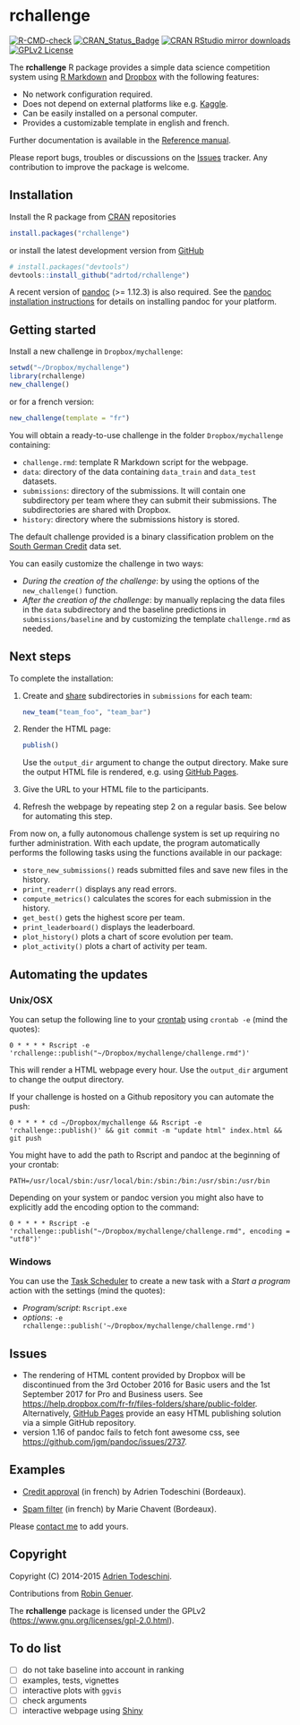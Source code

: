 rchallenge
==========  
<!-- badges: start -->
[![R-CMD-check](https://github.com/adrtod/rchallenge/workflows/R-CMD-check/badge.svg)](https://github.com/adrtod/rchallenge/actions)
[![CRAN_Status_Badge](http://www.r-pkg.org/badges/version/rchallenge)](https://cran.r-project.org/package=rchallenge)
[![CRAN RStudio mirror downloads](http://cranlogs.r-pkg.org/badges/rchallenge)](https://www.r-pkg.org/pkg/rchallenge)
[![GPLv2 License](https://img.shields.io/badge/license-GPLv2-blue.svg)](https://www.gnu.org/licenses/gpl-2.0.html)
<!-- badges: end -->

The **rchallenge** R package provides a simple data science competition system using [R Markdown](http://rmarkdown.rstudio.com/) 
and [Dropbox](https://www.dropbox.com/) with the following features:

- No network configuration required.
- Does not depend on external platforms like e.g. [Kaggle](https://www.kaggle.com/).
- Can be easily installed on a personal computer.
- Provides a customizable template in english and french.

Further documentation is available in the [Reference manual](reference/).

Please report bugs, troubles or discussions on the [Issues](https://github.com/adrtod/rchallenge/issues) tracker. Any contribution to improve the package is welcome.

## Installation
Install the R package from [CRAN](https://cran.r-project.org/package=rchallenge) repositories
``` r
install.packages("rchallenge")
```
or install the latest development version from [GitHub](https://github.com/adrtod/rchallenge)
``` r
# install.packages("devtools")
devtools::install_github("adrtod/rchallenge")
```

A recent version of [pandoc](https://pandoc.org/) (>= 1.12.3) is also required. See the [pandoc installation instructions](https://pandoc.org/installing.html) for details on installing pandoc for your platform.

## Getting started
Install a new challenge in `Dropbox/mychallenge`:
``` r
setwd("~/Dropbox/mychallenge")
library(rchallenge)
new_challenge()
```

or for a french version:
``` r
new_challenge(template = "fr")
```

You will obtain a ready-to-use challenge in the folder `Dropbox/mychallenge` containing:

- `challenge.rmd`: template R Markdown script for the webpage.
- `data`: directory of the data containing `data_train` and `data_test` datasets.
- `submissions`: directory of the submissions. It will contain one subdirectory per team where they can submit their submissions. The subdirectories are shared with Dropbox.
- `history`: directory where the submissions history is stored.


The default challenge provided is a binary classification problem on the [South German Credit](https://archive.ics.uci.edu/ml/datasets/South+German+Credit) data set.

You can easily customize the challenge in two ways:

- *During the creation of the challenge*: by using the options of the `new_challenge()` function.
- *After the creation of the challenge*: by manually replacing the data files in the `data` subdirectory and the baseline predictions in `submissions/baseline` and by customizing the template `challenge.rmd` as needed.

## Next steps
To complete the installation:

1. Create and [share](https://help.dropbox.com/fr-fr/files-folders/share/share-with-others) subdirectories in `submissions` for each team:

    ``` r
    new_team("team_foo", "team_bar")
    ```

2. Render the HTML page:

    ``` r
    publish()
    ```
    Use the `output_dir` argument to change the output directory.
    Make sure the output HTML file is rendered, e.g. using [GitHub Pages](https://pages.github.com/).

3. Give the URL to your HTML file to the participants.
    
4. Refresh the webpage by repeating step 2 on a regular basis. See below for automating this step.

From now on, a fully autonomous challenge system is set up requiring no further 
administration. With each update, the program automatically performs the following
tasks using the functions available in our package:

- `store_new_submissions()` reads submitted files and save new files in the history.
- `print_readerr()` displays any read errors.
- `compute_metrics()` calculates the scores for each submission in the history.
- `get_best()` gets the highest score per team.
- `print_leaderboard()` displays the leaderboard.
- `plot_history()` plots a chart of score evolution per team.
- `plot_activity()` plots a chart of activity per team.

## Automating the updates

### Unix/OSX

You can setup the following line to your [crontab](https://en.wikipedia.org/wiki/Cron) using `crontab -e` (mind the quotes):
```
0 * * * * Rscript -e 'rchallenge::publish("~/Dropbox/mychallenge/challenge.rmd")'
```
This will render a HTML webpage every hour.
Use the `output_dir` argument to change the output directory.

If your challenge is hosted on a Github repository you can automate the push:
```
0 * * * * cd ~/Dropbox/mychallenge && Rscript -e 'rchallenge::publish()' && git commit -m "update html" index.html && git push
```

You might have to add the path to Rscript and pandoc at the beginning of your crontab:
```
PATH=/usr/local/sbin:/usr/local/bin:/sbin:/bin:/usr/sbin:/usr/bin
```

Depending on your system or pandoc version you might also have to explicitly add the encoding option to the command:
```
0 * * * * Rscript -e 'rchallenge::publish("~/Dropbox/mychallenge/challenge.rmd", encoding = "utf8")'
```


### Windows

You can use the [Task Scheduler](https://www.windowscentral.com/how-create-automated-task-using-task-scheduler-windows-10) to create a new task with a *Start a program* action with the settings (mind the quotes):

- *Program/script*: `Rscript.exe`
- *options*: `-e rchallenge::publish('~/Dropbox/mychallenge/challenge.rmd')`

## Issues

- The rendering of HTML content provided by Dropbox will be discontinued from the 3rd October 2016 for Basic users and the 1st September 2017 for Pro and Business users. See <https://help.dropbox.com/fr-fr/files-folders/share/public-folder>. Alternatively, [GitHub Pages](https://pages.github.com/) provide an easy HTML publishing solution via a simple GitHub repository.
- version 1.16 of pandoc fails to fetch font awesome css, see <https://github.com/jgm/pandoc/issues/2737>.

## Examples
- [Credit approval](https://adrtod.github.io/challenge-mimse2014/) (in french) by Adrien Todeschini (Bordeaux).

- [Spam filter](https://chavent.github.io/challenge-mmas/) (in french) by Marie Chavent (Bordeaux).

Please [contact me](https://adrtod.github.io/) to add yours.

## Copyright
Copyright (C) 2014-2015 [Adrien Todeschini](https://adrtod.github.io/).

Contributions from [Robin Genuer](http://robin.genuer.fr/).

The **rchallenge** package is licensed under the GPLv2 (https://www.gnu.org/licenses/gpl-2.0.html).

## To do list
- [ ] do not take baseline into account in ranking
- [ ] examples, tests, vignettes
- [ ] interactive plots with `ggvis`
- [ ] check arguments
- [ ] interactive webpage using [Shiny](https://shiny.rstudio.com/)
